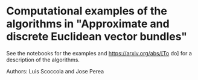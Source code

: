 # Computational examples of the algorithms in "Approximate and discrete Euclidean vector bundles"

See the notebooks for the examples and https://arxiv.org/abs/[To do] for a description of the algorithms.

Authors: Luis Scoccola and Jose Perea